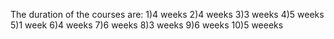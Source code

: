 The duration of the courses are:
1)4 weeks
2)4 weeks
3)3 weeks
4)5 weeks
5)1 week
6)4 weeks
7)6 weeks
8)3 weeks
9)6 weeks
10)5 weeeks
